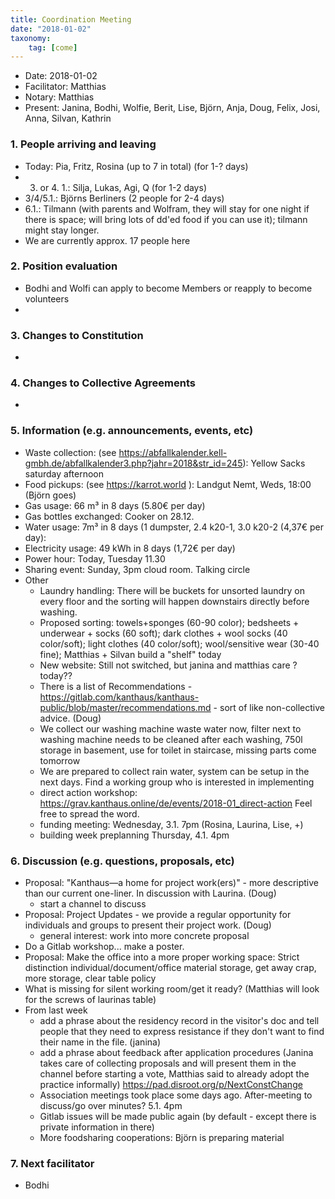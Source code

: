 ```yaml
---
title: Coordination Meeting
date: "2018-01-02"
taxonomy:
    tag: [come]
---
```


<!-- Hello facilitator/notary! Thank you for your services. Here is some advice for facilitating coordination meetings:
  - Notify people 10 minutes before the meeting starts. (Watching the clock is not super fun, people will be grateful if you do it for them.)
  - Start at 10:00 sharp, or earlier if everyone is there. (Waiting is time-wasting, be a time-saver!)
  - Go through the ordered points in order, even if nothing has changed. (They are arranged to try and get the most relevant information to most people.)
  - Feel welcome to moderate conversation if off-topic or too detailed. (Are listeners interested? Are speakers satisfied? Can you identify a sub-group?)
  - Try to finish the meeting before 11:00. (There is always more to talk about and it's important for people to know that CoMes don't take forever.)
  - Leave the room once the meeting has ended. (This sends a clear signal to everyone else that they can also leave and get on with their day.)
  - Have fun!
-->

- Date: 2018-01-02
- Facilitator: Matthias
- Notary: Matthias
- Present: Janina, Bodhi, Wolfie, Berit, Lise, Björn, Anja, Doug, Felix, Josi, Anna, Silvan, Kathrin

### 1. People arriving and leaving
- Today: Pia, Fritz, Rosina (up to 7 in total) (for 1-? days)
- 3. or 4. 1.: Silja, Lukas, Agi, Q (for 1-2 days)
- 3/4/5.1.: Björns Berliners (2 people for 2-4 days)
- 6.1.: Tilmann (with parents and Wolfram, they will stay for one night if there is space; will bring lots of dd'ed food if you can use it); tilmann might stay longer.
- We are currently approx. 17 people here

### 2. Position evaluation
- Bodhi and Wolfi can apply to become Members or reapply to become volunteers
-

### 3. Changes to Constitution
-

### 4. Changes to Collective Agreements
-

### 5. Information (e.g. announcements, events, etc)
- Waste collection: (see https://abfallkalender.kell-gmbh.de/abfallkalender3.php?jahr=2018&str_id=245): Yellow Sacks saturday afternoon
- Food pickups: (see https://karrot.world ): Landgut Nemt, Weds, 18:00  (Björn goes)
- Gas usage: 66 m³ in 8 days (5.80€ per day)
- Gas bottles exchanged: Cooker on 28.12.
- Water usage: 7m³ in 8 days (1 dumpster, 2.4 k20-1, 3.0 k20-2 (4,37€ per day):
- Electricity usage: 49 kWh in 8 days (1,72€ per day)
- Power hour: Today, Tuesday 11.30
- Sharing event: Sunday, 3pm cloud room. Talking circle
- Other
  - Laundry handling: There will be buckets for unsorted laundry on every floor and the sorting will happen downstairs directly before washing.
  - Proposed sorting: towels+sponges (60-90 color); bedsheets + underwear + socks (60 soft); dark clothes + wool socks (40 color/soft); light clothes (40 color/soft); wool/sensitive wear (30-40 fine); Matthias + Silvan build a "shelf" today
  - New website: Still not switched, but janina and matthias care ?today??
  - There is a list of Recommendations - https://gitlab.com/kanthaus/kanthaus-public/blob/master/recommendations.md - sort of like non-collective advice. (Doug)
  - We collect our washing machine waste water now, filter next to washing machine needs to be cleaned after each washing, 750l storage in basement, use for toilet in staircase, missing parts come tomorrow
  - We are prepared to collect rain water, system can be setup in the next days. Find a working group who is interested in implementing
  - direct action workshop: https://grav.kanthaus.online/de/events/2018-01_direct-action Feel free to spread the word.
  - funding meeting: Wednesday, 3.1. 7pm (Rosina, Laurina, Lise, +)
  - building week preplanning Thursday, 4.1. 4pm

### 6. Discussion (e.g. questions, proposals, etc)
- Proposal: "Kanthaus—a home for project work(ers)" - more descriptive than our current one-liner. In discussion with Laurina. (Doug)
  - start a channel to discuss
- Proposal: Project Updates - we provide a regular opportunity for individuals and groups to present their project work. (Doug)
  - general interest: work into more concrete proposal
- Do a Gitlab workshop... make a poster.
- Proposal: Make the office into a more proper working space: Strict distinction individual/document/office material storage, get away crap, more storage, clear table policy
- What is missing for silent working room/get it ready? (Matthias will look for the screws of laurinas table)
- From last week
  - add a phrase about the residency record in the visitor's doc and tell people that they need to express resistance if they don't want to find their name in the file. (janina)
  - add a phrase about feedback after application procedures (Janina takes care of collecting proposals and will present them in the channel before starting a vote, Matthias said to already adopt the practice informally) https://pad.disroot.org/p/NextConstChange
  - Association meetings took place some days ago. After-meeting to discuss/go over minutes? 5.1. 4pm
  - Gitlab issues will be made public again (by default - except there is private information in there)
  - More foodsharing cooperations: Björn is preparing material
### 7. Next facilitator
- Bodhi
